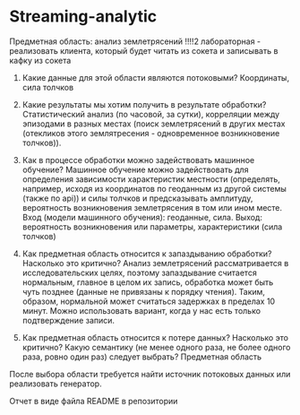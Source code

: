 # Streaming-analytic
Предметная область: анализ землетрясений 
!!!!2 лабораторная - реализовать клиента, который будет читать из сокета и записывать в кафку из сокета 
1. Какие данные для этой области являются потоковыми?
Координаты, сила толчков

3. Какие результаты мы хотим получить в результате обработки?
Статистический анализ (по часовой, за сутки), корреляции между эпизодами в разных местах (поиск землетрясений в других местах (отекликов этого землятресения - одновременное возникновение толчков)).

4. Как в процессе обработки можно задействовать машинное обучение?
Машинное обучение можно задействовать для определения зависимости характеристик местности (определять, например, исходя из координатов по геоданным из другой системы (также по api)) и силы толчков и предсказывать амплитуду, вероятность возникновения землетрясения в том или ином месте. Вход (модели машинного обучения): геоданные, сила. Выход: вероятность возникновения или параметры, характеристики (сила толчков)

6. Как предметная область относится к запаздыванию обработки? Насколько это критично?
Анализ землетрясений рассматривается в исследовательских целях, поэтому запаздывание считается нормальным, главное в целом их запись, обработка может быть чуть позднее (данные не привязаны к порядку чтения). Таким, образом, нормальной может считаться задержках в пределах 10 минут. Можно использовать вариант, когда у нас есть только подтверждение записи.

8. Как предметная область относится к потере данных? Насколько это критично? Какую семантику (не менее одного раза, не более одного раза, ровно один раз) следует выбрать?
Предметная область

После выбора области требуется найти источник потоковых данных или реализовать генератор.

Отчет в виде файла README в репозитории
